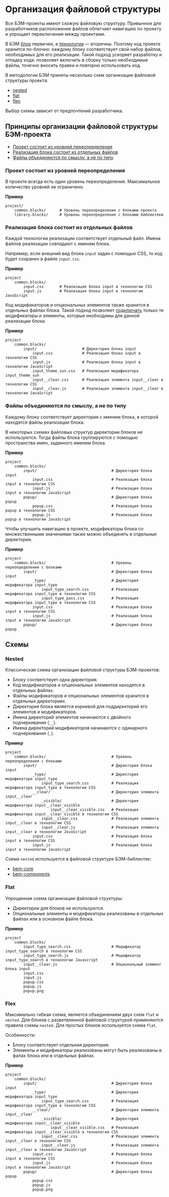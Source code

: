 # Организация файловой структуры

Все БЭМ-проекты имеют схожую файловую структуру. Привычное для разработчиков расположение файлов облегчает навигацию по проекту и упрощает переключение между проектами.

В БЭМ [блок](../key-concepts/key-concepts.ru.md#Блок) первичен, а [технологии](../key-concepts/key-concepts.ru.md#Технология-реализации)  — вторичны. Поэтому код проекта хранится по-блочно: каждому блоку соответствует свой набор файлов, необходимых для его реализации. Такой подход ускоряет разработку и отладку кода: позволяет включать в сборку только необходимые файлы, точечно вносить правки и повторно использовать код. 

В методологии БЭМ приняты несколько схем организации файловой структуры проекта:

* [nested](#nested)
* [flat](#flat)
* [flex](#flex)

Выбор схемы зависит от предпочтений разработчика.

## Принципы организации файловой структуры БЭМ-проекта

* [Проект состоит из уровней переопределения](#Проект-состоит-из-уровней-переопределения)
* [Реализация блока состоит из отдельных файлов](#Реализация-блока-состоит-из-отдельных-файлов)
* [Файлы объединяются по смыслу, а не по типу](#Файлы-объединяются-по-смыслу-а-не-по-типу)

### Проект состоит из уровней переопределения

В проекте всегда есть один уровень переопределения. Максимальное количество уровней не ограничено.

**Пример**

```files
project/
    common.blocks/      # Уровень переопределения с блоками проекта
    library.blocks/     # Уровень переопределения c блоками библиотеки
```

### Реализация блока состоит из отдельных файлов

Каждой технологии реализации соответствует отдельный файл. Имена файлов реализации совпадают с именем блока. 

Например, если внешний вид блока `input` задан с помощью CSS, то код будет сохранен в файле `input.css`.

**Пример**

```files
project
    common.blocks/
        input.css       # Реализация блока input в технологии CSS
        input.js        # Реализация блока input в технологии JavaScript
```

Код модификаторов и опциональных элементов также хранится в отдельных файлах блока. Такой подход позволяет [подключать](../build/build.ru.md) только те модификаторы и элементы, которые необходимы для данной реализации блока. 

**Пример**

```files
project
    common.blocks/
        input/                    # Директория блока input
            input.css             # Реализация блока input в технологии CSS
            input.js              # Реализация блока input в технологии JavaScript
            input_theme_sun.css   # Реализация модификатора input_theme_sun
            input__clear.css      # Реализация элемента input__clear в технологии CSS
            input__clear.js       # Реализация элемента input__clear в технологии JavaScript
``` 

### Файлы объединяются по смыслу, а не по типу

Каждому блоку соответствует директория с именем блока, в которой находятся файлы реализации блока.

В некоторых схемах файловых структур директории блоков не используются. Тогда файлы блока группируются с помощью пространства имен, заданного именем блока. 

**Пример**

```files
project
    common.blocks/
        input/                                 # Директория блока input
            input.css                          # Реализация блока input в технологии CSS
            input.js                           # Реализация блока input в технологии JavaScript
        popup/                                 # Директория блока popup
            popup.css                          # Реализация блока popup в технологии CSS 
            popup.js                           # Реализация блока popup в технологии JavaScript
```

Чтобы улучшить навигацию в проекте, модификаторы блока со множественными значениями также можно объединять в отдельные директории. 

**Пример**

```files
project
    common.blocks/                             # Уровень переопределения с блоками 
        input/                                 # Директория блока input
            _type/                             # Директория модификатора input_type
                input_type_search.css          # Реализация модификатора input_type в технологии CSS
                input_type_pass.css            # Реализация модификатора input_type в технологии CSS
            input.css                          # Реализация блока input в технологии CSS
            input.js                           # Реализация блока input в технологии JavaScript
        popup/                                 # Директория блока popup
```


## Схемы 

### Nested

Классическая схема организации файловой структуры БЭМ-проектов:

* Блоку соответствует одна директория.
* Код модификаторов и опциональных элементов находятся в отдельных файлах.
* Файлы модификаторов и опциональных элементов хранится в отдельных директориях.
* Директория блока является корневой для поддиректорий его элементов и модификаторов.
* Имена директорий элементов начинаются с двойного подчеркивания (`__`).
* Имена директорий модификаторов начинаются с одинарного подчеркивания (`_`).

**Пример**

```files
project
    common.blocks/                             # Уровень переопределения с блоками 
        input/                                 # Директория блока input
            _type/                             # Директория модификатора input_type
                input_type_search.css          # Реализация модификатора input_type в технологии CSS
            __clear/                           # Директория элемента input__clear
                _visible/                      # Директория модификатора input__clear_visible
                    input__clear_visible.css   # Реализация модификатора input__clear_visible в технологии CSS
                input__clear.css               # Реализация элемента input__clear в технологии CSS
                input__clear.js                # Реализация элемента input__clear в технологии JavaScript
            input.css                          # Реализация блока input в технологии CSS
            input.js                           # Реализация блока input в технологии JavaScript
```

Схема `nested` используется в файловой структуре БЭМ-библиотек:

* [bem-core](https://github.com/bem/bem-core/tree/v4.2.1/common.blocks/page)
* [bem-components](https://github.com/bem/bem-components/tree/v6.0.0/common.blocks/button)

### Flat

Упрощенная схема организации файловой структуры:

* Директории для блоков не используются.
* Опциональные элементы и модификаторы реализованы в отдельных файлах или в основном файле блока.

**Пример**

```files
project
    common.blocks/
        input_type_search.css                  # Модификатор input_type_search в технологии CSS
        input_type_search.js                   # Модификатор input_type_search в технологии Javascript
        input__clear.js                        # Опциональный элемент блока input
        input.css
        input.js
        popup.css
        popup.js
        popup.png
```

### Flex

Максимально гибкая схема, является объединением двух схем `flat` и `nested`. Для блоков с разветвленной файловой структурой применяются правила схемы `nested`. Для простых блоков используется схема `flat`. 

Особенности:

* Блоку соответствует отдельная директория.
* Элементы и модификаторы реализованы могут быть реализованы в фалах блока или в отдельных файлах.

**Пример**

```files
project
    common.blocks/
        input/                                 # Директория блока input
            _type/                             # Директория модификатора input_type
                input_type_search.css          # Реализация модификатора input_type в технологии CSS
            __clear/                           # Директория элемента input__clear
                _visible/                      # Директория модификатора input__clear_visible
                    input__clear_visible.css   # Реализация модификатора input__clear_visible в технологии CSS
                input__clear.css               # Реализация элемента input__clear в технологии CSS
                input__clear.js                # Реализация элемента input__clear в технологии JavaScript
            input.css                          # Реализация блока input в технологии CSS
            input.js                           # Реализация блока input в технологии JavaScript
        popup/                                 # Директория блока popup
            popup.css
            popup.js
            popup.png
```
